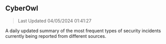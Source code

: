 ## CyberOwl 
> Last Updated 04/05/2024 01:41:27 


A daily updated summary of the most frequent types of security incidents currently being reported from different sources.

